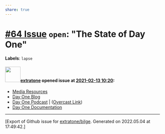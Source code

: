 ```yaml
---
share: true
---
```

# [\#64 Issue](https://github.com/extratone/bilge/issues/64) `open`: "The State of Day One"
**Labels**: `lapse`


#### <img src="https://avatars.githubusercontent.com/u/43663476?u=5047287ff0b8c3ce7f7e5858d204c9b3e57d8e44&v=4" width="50">[extratone](https://github.com/extratone) opened issue at [2021-02-13 10:20](https://github.com/extratone/bilge/issues/64):

* [Media Resources](https://dayoneapp.com/press)
* [Day One Blog](https://dayoneapp.com/blog/)
* [Day One Podcast](https://dayoneapp.com/podcast) | ([Overcast Link](https://overcast.fm/itunes1366598938/the-day-one-podcast))
* [Day One Documentation](https://help.dayoneapp.com/en/)




-------------------------------------------------------------------------------



[Export of Github issue for [extratone/bilge](https://github.com/extratone/bilge). Generated on 2022.05.04 at 17:49:42.]
